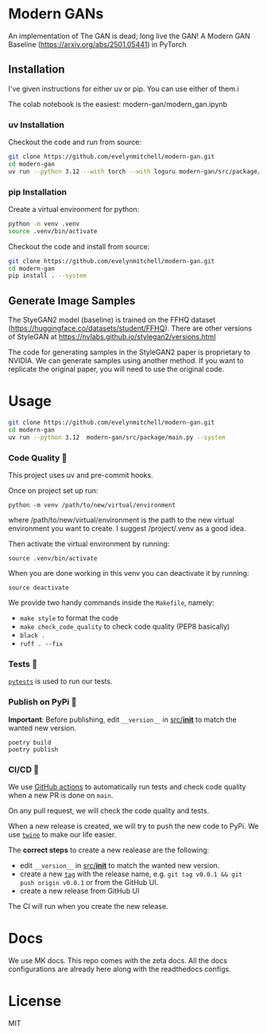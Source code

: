 

# Modern GANs

An implementation of The GAN is dead; long live the GAN! A Modern GAN Baseline (https://arxiv.org/abs/2501.05441) in PyTorch


## Installation

I've given instructions for either uv or pip. You can use either of them.i

The colab notebook is the easiest: modern-gan/modern_gan.ipynb

### uv Installation

Checkout the code and run from source: 

```bash
git clone https://github.com/evelynmitchell/modern-gan.git
cd modern-gan
uv run --python 3.12 --with torch --with loguru modern-gan/src/package/main.py --system
```

### pip Installation

Create a virtual environment for python:

```bash
python -m venv .venv
source .venv/bin/activate
```

Checkout the code and install from source: 

```bash
git clone https://github.com/evelynmitchell/modern-gan.git
cd modern-gan
pip install . --system
```

## Generate Image Samples

The StyeGAN2 model (baseline) is trained on the FFHQ dataset (https://huggingface.co/datasets/student/FFHQ). There are other versions of StyleGAN at https://nvlabs.github.io/stylegan2/versions.html

The code for generating samples in the StyleGAN2 paper is proprietary to NVIDIA. We can generate samples using another method. If you want to replicate the original paper, you will need to use the original code.


# Usage
```bash
git clone https://github.com/evelynmitchell/modern-gan.git
cd modern-gan
uv run --python 3.12  modern-gan/src/package/main.py --system
```

### Code Quality 🧹


This project uses uv and pre-commit hooks.

Once on project set up run:
```
python -m venv /path/to/new/virtual/environment
```
where /path/to/new/virtual/environment is the path to the new virtual environment you want to create. I suggest /project/.venv as a good idea.

Then activate the virtual environment by running:
```
source .venv/bin/activate
```

When you are done working in this venv you can deactivate it by running:
``` 
source deactivate
```


We provide two handy commands inside the `Makefile`, namely:

- `make style` to format the code
- `make check_code_quality` to check code quality (PEP8 basically)
- `black .`
- `ruff . --fix`

### Tests 🧪

[`pytests`](https://docs.pytest.org/en/7.1.x/) is used to run our tests.

### Publish on PyPi 🚀

**Important**: Before publishing, edit `__version__` in [src/__init__](/src/__init__.py) to match the wanted new version.

```
poetry build
poetry publish
```

### CI/CD 🤖

We use [GitHub actions](https://github.com/features/actions) to automatically run tests and check code quality when a new PR is done on `main`.

On any pull request, we will check the code quality and tests.

When a new release is created, we will try to push the new code to PyPi. We use [`twine`](https://twine.readthedocs.io/en/stable/) to make our life easier. 

The **correct steps** to create a new realease are the following:
- edit `__version__` in [src/__init__](/src/__init__.py) to match the wanted new version.
- create a new [`tag`](https://git-scm.com/docs/git-tag) with the release name, e.g. `git tag v0.0.1 && git push origin v0.0.1` or from the GitHub UI.
- create a new release from GitHub UI

The CI will run when you create the new release.

# Docs
We use MK docs. This repo comes with the zeta docs. All the docs configurations are already here along with the readthedocs configs.



# License
MIT
